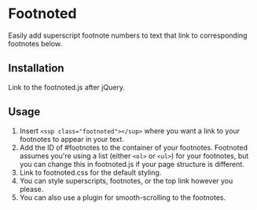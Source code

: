 # Footnoted
Easily add superscript footnote numbers to text that link to corresponding footnotes below.

## Installation
Link to the footnoted.js after jQuery.
    <script src="http://code.jquery.com/jquery-1.10.1.min.js"></script>
    <script src="http://code.jquery.com/footnoted.js"></script>

## Usage
1. Insert `<sup class="footnoted"></sup>` where you want a link to your footnotes to appear in your text.
2. Add the ID of #footnotes to the container of your footnotes. Footnoted assumes you're using a list (either `<ol>` or `<ul>`) for your footnotes, but you can change this in footnoted.js if your page structure is different.
3. Link to footnoted.css for the default styling.
9. You can style superscripts, footnotes, or the top link however you please.
10. You can also use a plugin for smooth-scrolling to the footnotes.